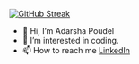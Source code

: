 [![GitHub Streak](https://streak-stats.demolab.com/?user=AP-007)](https://git.io/streak-stats)


- 👋 Hi, I’m Adarsha Poudel
- 👀 I’m interested in coding.
- 📫 How to reach me <a href="https://www.linkedin.com/in/adarsha-poudel-065b21244/">LinkedIn</a>


